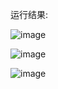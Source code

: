 运行结果:


![image](https://media.discordapp.net/attachments/678916771507339276/721358834932776970/unknown.png)


![image](https://cdn.discordapp.com/attachments/678916771507339276/721360218918748180/unknown.png)


![image](https://cdn.discordapp.com/attachments/678916771507339276/721360086022225920/unknown.png)

